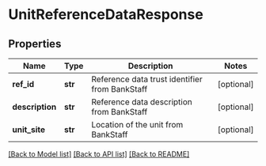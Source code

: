 # UnitReferenceDataResponse

## Properties
Name | Type | Description | Notes
------------ | ------------- | ------------- | -------------
**ref_id** | **str** | Reference data trust identifier from BankStaff | [optional] 
**description** | **str** | Reference data description from BankStaff | [optional] 
**unit_site** | **str** | Location of the unit from BankStaff | [optional] 

[[Back to Model list]](../README.md#documentation-for-models) [[Back to API list]](../README.md#documentation-for-api-endpoints) [[Back to README]](../README.md)


